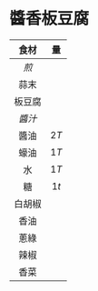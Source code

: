 
<style>
article.markdown-section table {
    width: 100%;
}

article.markdown-section table hr {
    margin: revert;
    border: 1px dashed #ccc;
}
</style>

# 醬香板豆腐

|  食材  |  量  |
| :----: | :--: |
|  *煎*  |      |
|  蒜末  |      |
| 板豆腐 |      |
| *醬汁* |      |
|  醬油  | $2T$ |
|  蠔油  | $1T$ |
|   水   | $1T$ |
|   糖   | $1t$ |
| 白胡椒 |      |
|  香油  |      |
|  蔥綠  |      |
|  辣椒  |      |
|  香菜  |      |
